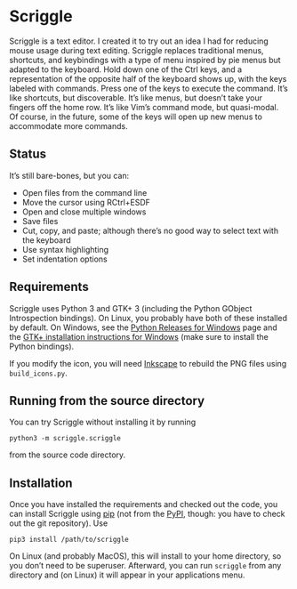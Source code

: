 # Scriggle
Scriggle is a text editor.  I created it to try out an idea I had for reducing mouse usage during text editing.  Scriggle replaces traditional menus, shortcuts, and keybindings with a type of menu inspired by pie menus but adapted to the keyboard.  Hold down one of the Ctrl keys, and a representation of the opposite half of the keyboard shows up, with the keys labeled with commands.  Press one of the keys to execute the command.  It’s like shortcuts, but discoverable.  It’s like menus, but doesn’t take your fingers off the home row.  It’s like Vim’s command mode, but quasi-modal.  Of course, in the future, some of the keys will open up new menus to accommodate more commands.

## Status
It’s still bare-bones, but you can:

 * Open files from the command line
 * Move the cursor using RCtrl+ESDF
 * Open and close multiple windows
 * Save files
 * Cut, copy, and paste; although there’s no good way to select text with the keyboard
 * Use syntax highlighting
 * Set indentation options

## Requirements
Scriggle uses Python 3 and GTK+ 3 (including the Python GObject Introspection bindings).  On Linux, you probably have both of these installed by default.  On Windows, see the [Python Releases for Windows][1] page and the [GTK+ installation instructions for Windows][2] (make sure to install the Python bindings).

[1]: https://www.python.org/downloads/windows/
[2]: https://www.gtk.org/download/windows.php

If you modify the icon, you will need [Inkscape][5] to rebuild the PNG files using `build_icons.py`.

[5]: https://inkscape.org/

## Running from the source directory
You can try Scriggle without installing it by running

    python3 -m scriggle.scriggle

from the source code directory.

## Installation
Once you have installed the requirements and checked out the code, you can install Scriggle using [pip][3] (not from the [PyPI][4], though: you have to check out the git repository).  Use

    pip3 install /path/to/scriggle

On Linux (and probably MacOS), this will install to your home directory, so you don’t need to be superuser.  Afterward, you can run `scriggle` from any directory and (on Linux) it will appear in your applications menu.

[3]: https://pip.pypa.io/en/stable/
[4]: https://pypi.org/

